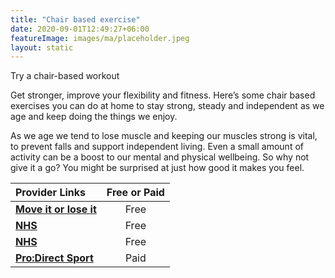 ```yaml
---
title: "Chair based exercise"
date: 2020-09-01T12:49:27+06:00
featureImage: images/ma/placeholder.jpeg
layout: static
---
```


Try a chair-based workout

Get stronger, improve your flexibility and fitness. Here’s some chair based exercises you can do at home to stay strong, steady and independent as we age and keep doing the things we enjoy.

As we age we tend to lose muscle and keeping our muscles strong is vital, to prevent falls and support independent living. Even a small amount of activity can be a boost to our mental and physical wellbeing. So why not give it a go? You might be surprised at just how good it makes you feel.

| Provider Links      | Free or Paid  |  
| :-----------          | :--------------:      |  
| [**Move it or lose it**](https://www.moveitorloseit.co.uk/chair-based-exercises/) | Free | 
| [**NHS**](https://www.nhs.uk/live-well/exercise/strength-and-flexibility-exercises/sitting-exercises/) | Free | 
| [**NHS**](https://www.nhs.uk/conditions/nhs-fitness-studio/chair-based-pilates-exercise-video/) | Free | 
| [**Pro:Direct Sport**](https://www.awin1.com/cread.php?awinmid=6667&awinaffid=1198638&ued=https%3A%2F%2Fwww.prodirectsport.com%2Frunning%2F) | Paid | 
  

<br/><br/>







